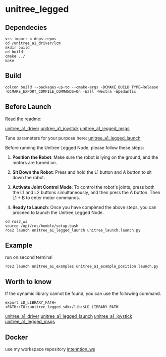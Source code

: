 # unitree_legged


## Dependecies
```
vcs import < deps.repos
cd /unitree_a1_driver/lcm
mkdir build
cd build
cmake ../
make
```

## Build
```
colcon build --packages-up-to --cmake-args -DCMAKE_BUILD_TYPE=Release -DCMAKE_EXPORT_COMPILE_COMMANDS=On -Wall -Wextra -Wpedantic
```

## Before Launch

Read the readme: 

[unitree_a1_driver](./unitree_a1_driver/README.md)
[unitree_a1_joystick](./unitree_a1_joystick/README.md)
[unitree_a1_legged_msgs](./unitree_a1_legged_msgs/README.md)

Tune parameters for your purpose here:
[unitree_a1_legged_launch](./unitree_a1_legged_launch/README.md)

Before running the Unitree Legged Node, please follow these steps:

1. **Position the Robot**: Make sure the robot is lying on the ground, and the motors are turned on.

2. **Sit Down the Robot**: Press and hold the L1 button and A button to sit down the robot.

3. **Activate Joint Control Mode**: To control the robot's joints, press both the L1 and L2 buttons simultaneously, and then press the A button. Then L1 + B to enter motor commands.

4. **Ready to Launch**: Once you have completed the above steps, you can proceed to launch the Unitree Legged Node.


```
cd ros2_ws
source /opt/ros/humble/setup.bash
ros2 launch unitree_a1_legged_launch unitree_launch.launch.py
```

## Example
run on second terminal
```
ros2 launch unitree_a1_examples unitree_a1_example_position.launch.py
```

## Worth to know 

If the dynamic library cannot be found, you can use the following command.

```
export LD_LIBRARY_PATH=<PATH::TO::unitree_legged_sdk>/lib:$LD_LIBRARY_PATH
```

[unitree_a1_driver](./unitree_a1_driver/README.md)
[unitree_a1_legged_launch](./unitree_a1_legged_launch/README.md)
[unitree_a1_joystick](./unitree_a1_joystick/README.md)
[unitree_a1_legged_msgs](./unitree_a1_legged_msgs/README.md)

## Docker
use my workspace repository [intenntion_ws](https://github.com/PPI-PUT/intention_ws)
